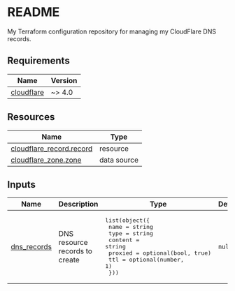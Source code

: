 # README
My Terraform configuration repository for managing my CloudFlare DNS records.

<!-- BEGIN_TF_DOCS -->
## Requirements

| Name | Version |
|------|---------|
| <a name="requirement_cloudflare"></a> [cloudflare](#requirement\_cloudflare) | ~> 4.0 |

## Resources

| Name | Type |
|------|------|
| [cloudflare_record.record](https://registry.terraform.io/providers/cloudflare/cloudflare/latest/docs/resources/record) | resource |
| [cloudflare_zone.zone](https://registry.terraform.io/providers/cloudflare/cloudflare/latest/docs/data-sources/zone) | data source |

## Inputs

| Name | Description | Type | Default | Required |
|------|-------------|------|---------|:--------:|
| <a name="input_dns_records"></a> [dns\_records](#input\_dns\_records) | DNS resource records to create | <pre>list(object({<br>    name = string<br>    type    = string<br>    content = string<br>    proxied = optional(bool, true)<br>    ttl     = optional(number, 1)<br>  }))</pre> | `null` | no |
<!-- END_TF_DOCS -->
